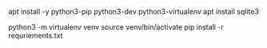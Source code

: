 apt install -y python3-pip python3-dev python3-virtualenv
apt install sqlite3

python3 -m virtualenv venv
source venv/bin/activate
pip install -r requriements.txt
